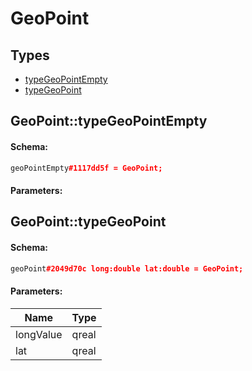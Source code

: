 # GeoPoint

## Types

* [typeGeoPointEmpty](#geopointtypegeopointempty)
* [typeGeoPoint](#geopointtypegeopoint)

## GeoPoint::typeGeoPointEmpty

#### Schema:

```c++
geoPointEmpty#1117dd5f = GeoPoint;
```

#### Parameters:


## GeoPoint::typeGeoPoint

#### Schema:

```c++
geoPoint#2049d70c long:double lat:double = GeoPoint;
```

#### Parameters:

|Name|Type|
|----|----|
|longValue|qreal|
|lat|qreal|

